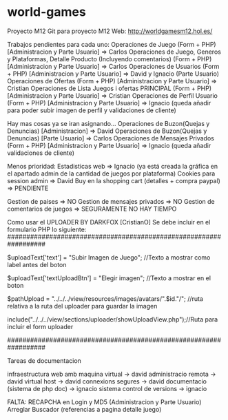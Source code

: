 # world-games
Proyecto M12
Git para proyecto M12
Web: http://worldgamesm12.hol.es/

Trabajos pendientes para cada uno:
Operaciones de Juego (Form + PHP) [Administracion y Parte Usuario] => Carlos
Operaciones de Juego, Generos y Plataformas, Detalle Producto (Incluyendo comentarios) (Form + PHP) [Administracion y Parte Usuario] => Carlos
Operaciones de Usuarios (Form + PHP) [Administracion y Parte Usuario] => David y Ignacio (Parte Usuario)
Operaciones de Ofertas (Form + PHP) [Administracion y Parte Usuario] => Cristian
Operaciones de Lista Juegos i ofertas PRINCIPAL (Form + PHP) [Administracion y Parte Usuario] => Cristian
Operaciones de Perfil Usuario (Form + PHP) [Administracion y Parte Usuario] => Ignacio (queda añadir para poder subir imagen de perfil y validaciones de cliente)

Hay mas cosas ya se iran asignando...
Operaciones de Buzon(Quejas y Denuncias) [Administracion] => David
Operaciones de Buzon(Quejas y Denuncias) [Parte Usuario] => Carlos
Operaciones de Mensajes Privados (Form + PHP) [Administracion y Parte Usuario] => Ignacio (queda añadir validaciones de cliente)

Menos prioridad:
Estadisticas web => Ignacio (ya está creada la gráfica en el apartado admin de la cantidad de juegos por plataforma)
Cookies para session admin => David
Buy en la shopping cart (detalles + compra paypal) => PENDIENTE


Gestion de paises => NO
Gestion de mensajes privados => NO
Gestion de comentarios de juegos => SEGURAMENTE NO HAY TIEMPO



Como usar el UPLOADER BY DARKFOX [CristianO]
Se debe incluir en el formulario PHP lo siguiente:
##################################################################

$uploadText['text'] = "Subir Imagen de Juego"; //Texto a mostrar como label antes del boton

$uploadText['textUploadBtn'] = "Elegir imagen"; //Texto a mostrar en el boton

$pathUpload = "../../../view/resources/images/avatars/".$id."/"; //ruta relativa a la ruta del uploader para guardar la imagen

include("../../../view/sections/uploader/showUploadView.php");//Ruta para incluir el form uploader

##################################################################


Tareas de documentacion

infraestructura web amb maquina virtual -> david
administracio remota -> david
virtual host -> david
connexions segures -> david
documentacio (sistema de php doc) -> ignacio
sistema control de versions -> ignacio


FALTA:
RECAPCHA en Login y MD5 (Administracion y Parte Usuario)
Arreglar Buscador (referencias a pagina detalle juego)